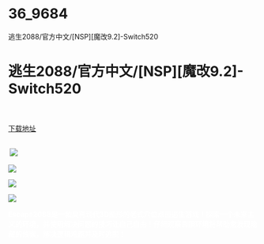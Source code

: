 # 36_9684
逃生2088/官方中文/[NSP][魔改9.2]-Switch520
# 逃生2088/官方中文/[NSP][魔改9.2]-Switch520
 <br/></br>
[下载地址](https://www.switch520.cc/article/9684 "下载地址")
<br/></br>

<p><span style="color: #ffffff;"><strong>&nbsp;<img src="https://www.switch520.cc/muke_img/upload_art_editor_20210214-1_e9555b174bbd93bd1a5dbac9d318d89f.jpg"> </strong></span></p>
<p><span style="color: #ffffff;"><strong><img src="https://www.switch520.cc/muke_img/upload_art_editor_20210214-1_d60b5ba8b41807f5748489b5f3e974e6.jpg"></strong></span></p>
<p><span style="color: #ffffff;"><strong><img src="https://www.switch520.cc/muke_img/upload_art_editor_20210214-1_6a19cd5047228ede3a79c160c85cc88b.jpg"></strong></span></p>
<p><span style="color: #ffffff;"><strong><img src="https://www.switch520.cc/muke_img/upload_art_editor_20210214-1_1beeb268cc74d335fa832523d0fb8624.jpg"></strong></span></p>
<p><span style="color: #ffffff;"><strong>Escape2088是一款具有现代3D图形的老式穴位点击逃生游戏！探索一个未来主义的环境，并使用解决问题的技巧让自己自由！仔细观察周围环境将帮助您发现隐藏的线索，解决逻辑难题并及时逃脱！</strong></span></p>
<p><span style="color: #ffffff;"><strong>&nbsp;</strong></span></p>
